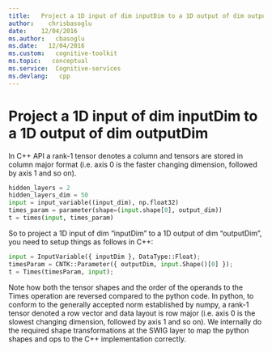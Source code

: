 ```yaml
---
title:   Project a 1D input of dim inputDim to a 1D output of dim outputDim 
author:    chrisbasoglu
date:    12/04/2016
ms.author:   cbasoglu
ms.date:   12/04/2016
ms.custom:   cognitive-toolkit
ms.topic:   conceptual
ms.service:  Cognitive-services
ms.devlang:   cpp
---
```


# Project a 1D input of dim inputDim to a 1D output of dim outputDim

In C++ API a rank-1 tensor denotes a column and tensors are stored in column major format (i.e. axis 0 is the faster changing dimension, followed by axis 1 and so on). 

```python
hidden_layers = 2
hidden_layers_dim = 50
input = input_variable((input_dim), np.float32)
times_param = parameter(shape=(input.shape[0], output_dim))
t = times(input, times_param)
```
So to project a 1D input of dim “inputDim” to a 1D output of dim “outputDim”, you need to setup things as follows in C++:

```python
input = InputVariable({ inputDim }, DataType::Float);
timesParam = CNTK::Parameter({ outputDim, input.Shape()[0] });
t = Times(timesParam, input);
```

Note how both the tensor shapes and the order of the operands to the Times operation are reversed compared to the python code. In python, to conform to the generally accepted norm established by numpy, a rank-1 tensor denoted a row vector and data layout is row major (i.e. axis 0 is the slowest changing dimension, followed by axis 1 and so on). We internally do the required shape transformations at the SWIG layer to map the python shapes and ops to the C++ implementation correctly.
